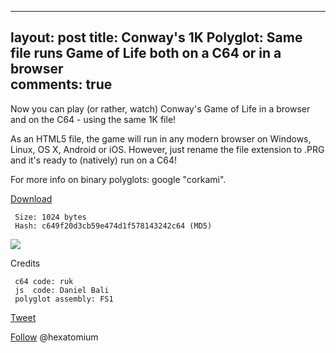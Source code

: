 
---
layout: post
title: Conway's 1K Polyglot: Same file runs Game of Life both on a C64 or in a browser  
comments: true
---

Now you can play (or rather, watch) Conway's Game of Life in a browser and on the C64 - using the same 1K file!

As an HTML5 file, the game will run in any modern browser on Windows, Linux, OS X, Android or iOS.
However, just rename the file extension to .PRG and it's ready to (natively) run on a C64!

For more info on binary polyglots: google "corkami".
     
<A download href=http://trax.x10.mx/lifoglot.htm>Download</A>

     Size: 1024 bytes
     Hash: c649f20d3cb59e474d1f578143242c64 (MD5)
     
<img src=http://i.imgur.com/ZNXau7g.png>

Credits

     c64 code: ruk 
     js  code: Daniel Bali 
     polyglot assembly: FS1 
 

<a href="http://twitter.com/share" class="twitter-share-button" 
data-url="http://hexatomium.github.io/2015/11/08/lifoglot/" data-text="Conway's Game of Life as a 1K C64/HTML5 binary polyglot"  data-count="horizontal">Tweet</a>
<script type="text/javascript" src="http://platform.twitter.com/widgets.js"></script>


<A href=https://twitter.com/hexatomium>Follow</A> @hexatomium
